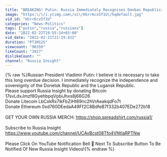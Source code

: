 ```yaml
---
title: "BREAKING! Putin: Russia Immediately Recognises Donbas Republics As Independent Countries!"
image: "https:\/\/i.ytimg.com\/vi\/HSrr6cx5f1U\/hqdefault.jpg"
vid_id: "HSrr6cx5f1U"
categories: "News-Politics"
tags: ["putin","russia","russians"]
date: "2022-02-22T19:55:34+03:00"
vid_date: "2022-02-21T21:19:42Z"
duration: "PT1M12S"
viewcount: "90359"
likeCount: "3927"
dislikeCount: ""
channel: "Russia Insight"
---
```

{% raw %}Russian President Vladimir Putin: I believe it is necessary to take this long overdue decision. I immediately recognize the independence and sovereignty of the Donetsk Republic and the Lugansk  Republic.<br />Please support Russia Insight by donating Bitcoin 17svLdxJmzf8GyehbpqVpbiJhxs8j66G26<br />Donate Litecoin LbCxkRx7ikFbZiHt69nc2hVrAeakqdFo7t<br />Donate Ethereum 0xd760DEedaA49Ff2C8BdfeB7f332b407EDe272b18<br /><br />GET YOUR OWN RUSSIA MERCH: <a rel="nofollow" target="blank" href="https://shop.spreadshirt.com/russia1/">https://shop.spreadshirt.com/russia1/</a><br /><br />Subscribe to Russia Insight <a rel="nofollow" target="blank" href="https://www.youtube.com/channel/UCAvBcst08Tfo4VNtIaRPTNw">https://www.youtube.com/channel/UCAvBcst08Tfo4VNtIaRPTNw</a><br /><br />Please Click On YouTube Notification Bell 🔔 Next To Subscribe Button To Be Notified Of New Russia Insight Videos!{% endraw %}
